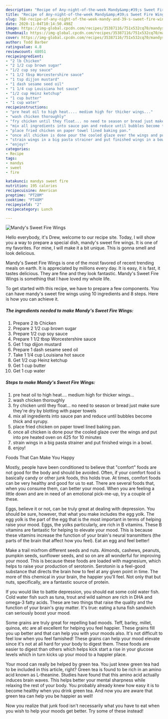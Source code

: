 ```yaml
---
description: "Recipe of Any-night-of-the-week Mandy&amp;#39;s Sweet Fire Wings"
title: "Recipe of Any-night-of-the-week Mandy&amp;#39;s Sweet Fire Wings"
slug: 768-recipe-of-any-night-of-the-week-mandy-and-39-s-sweet-fire-wings
date: 2020-11-04T10:14:50.498Z
image: https://img-global.cpcdn.com/recipes/35387116/751x532cq70/mandys-sweet-fire-wings-recipe-main-photo.jpg
thumbnail: https://img-global.cpcdn.com/recipes/35387116/751x532cq70/mandys-sweet-fire-wings-recipe-main-photo.jpg
cover: https://img-global.cpcdn.com/recipes/35387116/751x532cq70/mandys-sweet-fire-wings-recipe-main-photo.jpg
author: Todd Barber
ratingvalue: 4.8
reviewcount: 48051
recipeingredient:
- "2 lb Chicken"
- "2 1/2 cup brown sugar"
- "1/2 cup soy sauce"
- "1 1/2 tbsp Worcestershire sauce"
- "1 tsp dijjon mustard"
- "1 dash sesame seed oil"
- "1 1/4 cup Louisiana hot sauce"
- "1/2 cup Heinz ketchup"
- "1 cup butter"
- "1 cup water"
recipeinstructions:
- "pre heat oil to high heat.... medium high for thicker wings..."
- "wash chicken thoroughly"
- "fry chicken until they float... no need to season or bread just make sure they&#39;re dry by blotting with paper towels"
- "mix all ingredients into sauce pan and reduce until bubbles become thick and syrupy."
- "place fried chicken on paper towel lined baking pan."
- "once all chicken is done pour the cooled glaze over the wings and put into pre heated oven on 425 for 10 minutes"
- "strain wings in a big pasta strainer and put finished wings in a bowl."
- "enjoy!"
categories:
- Recipe
tags:
- mandys
- sweet
- fire

katakunci: mandys sweet fire 
nutrition: 195 calories
recipecuisine: American
preptime: "PT28M"
cooktime: "PT48M"
recipeyield: "2"
recipecategory: Lunch

---
```



![Mandy&#39;s Sweet Fire Wings](https://img-global.cpcdn.com/recipes/35387116/751x532cq70/mandys-sweet-fire-wings-recipe-main-photo.jpg)

Hello everybody, it's Drew, welcome to our recipe site. Today, I will show you a way to prepare a special dish, mandy&#39;s sweet fire wings. It is one of my favorites. For mine, I will make it a bit unique. This is gonna smell and look delicious.

Mandy&#39;s Sweet Fire Wings is one of the most favored of recent trending meals on earth. It is appreciated by millions every day. It is easy, it is fast, it tastes delicious. They are fine and they look fantastic. Mandy&#39;s Sweet Fire Wings is something that I have loved my whole life.




To get started with this recipe, we have to prepare a few components. You can have mandy&#39;s sweet fire wings using 10 ingredients and 8 steps. Here is how you can achieve it.

<!--inarticleads1-->

##### The ingredients needed to make Mandy&#39;s Sweet Fire Wings:

1. Prepare 2 lb Chicken
1. Prepare 2 1/2 cup brown sugar
1. Prepare 1/2 cup soy sauce
1. Prepare 1 1/2 tbsp Worcestershire sauce
1. Get 1 tsp dijjon mustard
1. Prepare 1 dash sesame seed oil
1. Take 1 1/4 cup Louisiana hot sauce
1. Get 1/2 cup Heinz ketchup
1. Get 1 cup butter
1. Get 1 cup water




<!--inarticleads2-->

##### Steps to make Mandy&#39;s Sweet Fire Wings:

1. pre heat oil to high heat.... medium high for thicker wings...
1. wash chicken thoroughly
1. fry chicken until they float... no need to season or bread just make sure they&#39;re dry by blotting with paper towels
1. mix all ingredients into sauce pan and reduce until bubbles become thick and syrupy.
1. place fried chicken on paper towel lined baking pan.
1. once all chicken is done pour the cooled glaze over the wings and put into pre heated oven on 425 for 10 minutes
1. strain wings in a big pasta strainer and put finished wings in a bowl.
1. enjoy!




Foods That Can Make You Happy


Mostly, people have been conditioned to believe that "comfort" foods are not good for the body and should be avoided. Often, if your comfort food is basically candy or other junk foods, this holds true. At times, comfort foods can be very healthy and good for us to eat. There are several foods that, when you consume them, can better your mood. When you are feeling a little down and are in need of an emotional pick-me-up, try a couple of these.

Eggs, believe it or not, can be truly great at dealing with depression. You should be sure, however, that what you make includes the egg yolk. The egg yolk is the part of the egg that is the most important in terms of helping raise your mood. Eggs, the yolks particularly, are rich in B vitamins. These B vitamins are fantastic for helping to elevate your mood. This is because these vitamins increase the function of your brain's neural transmitters (the parts of the brain that affect how you feel). Eat an egg and feel better!

Make a trail mixfrom different seeds and nuts. Almonds, cashews, peanuts, pumpkin seeds, sunflower seeds, and so on are all wonderful for improving your mood. This is because these foods are loaded with magnesium, which helps to raise your production of serotonin. Serotonin is a feel-good substance that directs the brain how to feel at any given point in time. The more of this chemical in your brain, the happier you'll feel. Not only that but nuts, specifically, are a fantastic source of protein.

If you would like to battle depression, you should eat some cold water fish. Cold water fish such as tuna, trout and wild salmon are rich in DHA and omega-3 fatty acids. These are two things that raise the quality and the function of your brain's gray matter. It's true: eating a tuna fish sandwich can seriously boost your mood. 

Some grains are truly great for repelling bad moods. Teff, barley, millet, quinoa, etc are all excellent for helping you feel happier. These grains fill you up better and that can help you with your moods also. It's not difficult to feel low when you feel famished! These grains can help your mood elevate since it's not at all hard for your body to digest them. These foods are easier to digest than others which helps kick start a rise in your glucose levels which in turn kicks up your mood to a happier place.

Your mood can really be helped by green tea. You just knew green tea had to be included in this article, right? Green tea is found to be rich in an amino acid known as L-theanine. Studies have found that this amino acid actually induces brain waves. This helps better your mental sharpness while relaxing the rest of your body. You probably already knew how easy it is to become healthy when you drink green tea. And now you are aware that green tea can help you be happier as well!

Now you realize that junk food isn't necessarily what you have to eat when you wish to help your moods get better. Try some of these instead!

